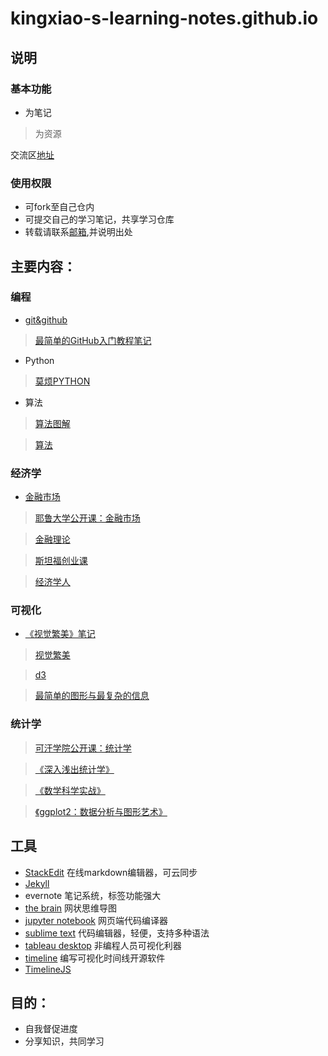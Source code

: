 # kingxiao-s-learning-notes.github.io
## 说明
### 基本功能
- 为笔记
> 为资源

交流区[地址](https://github.com/Kingxiao/kingxiao-s-learning-notes.github.io/issues/4)
### 使用权限
- 可fork至自己仓内
- 可提交自己的学习笔记，共享学习仓库
- 转载请联系[邮箱](mushiqingqian@gmail.com),并说明出处

## 主要内容：
### 编程
- [git&github](https://github.com/Kingxiao/kingxiao-s-learning-notes.github.io/blob/gh-pages/github&git.md)
>[最简单的GitHub入门教程笔记](https://www.bilibili.com/video/av4857819/)
- Python
> [莫烦PYTHON](https://morvanzhou.github.io/)
- 算法
> [算法图解](https://book.douban.com/subject/26979890/)

> [算法](https://algs4.cs.princeton.edu/home/)
### 经济学
- [金融市场](https://github.com/Kingxiao/kingxiao-s-learning-notes.github.io/blob/gh-pages/Financial%20Markets/%E3%80%8A%E9%87%91%E8%9E%8D%E5%B8%82%E5%9C%BA%E3%80%8B%E7%AC%94%E8%AE%B0%E7%9B%AE%E5%BD%95.md)
> [耶鲁大学公开课：金融市场](https://www.bilibili.com/video/av9947400)

> [金融理论](https://www.bilibili.com/video/av13401067)

> [斯坦福创业课 ](https://www.bilibili.com/video/av6612058)

> [经济学人](https://github.com/nailperry-zd/The-Economist)
### 可视化
- [《视觉繁美》笔记](https://book.douban.com/subject/25665238/annotation)
> [视觉繁美](https://book.douban.com/subject/25665238/)

> [d3](https://github.com/d3/d3)

> [最简单的图形与最复杂的信息](https://book.douban.com/subject/25755879/)

### 统计学
> [可汗学院公开课：统计学](https://www.bilibili.com/video/av7199273)

> [《深入浅出统计学》](https://book.douban.com/subject/7056708/)

> [《数学科学实战》](https://book.douban.com/subject/26320485/)

> [《ggplot2：数据分析与图形艺术》](https://book.douban.com/subject/24527091/)


## 工具
* [StackEdit](https://stackedit.io/app#)
  在线markdown编辑器，可云同步
* [Jekyll](https://jekyllcn.com/docs/github-pages/)
* evernote
  笔记系统，标签功能强大
* [the brain](http://www.ypojie.com/2826.html)
  网状思维导图
* [jupyter notebook](https://jupyter.org/)
  网页端代码编译器
* [sublime text](https://www.sublimetext.com/)
  代码编辑器，轻便，支持多种语法
* [tableau desktop](https://www.tableau.com/zh-cn/products/desktop)
  非编程人员可视化利器
* [timeline](http://thetimelineproj.sourceforge.net/)
  编写可视化时间线开源软件
* [TimelineJS](http://timeline.knightlab.com/)

## 目的：
* 自我督促进度
* 分享知识，共同学习
